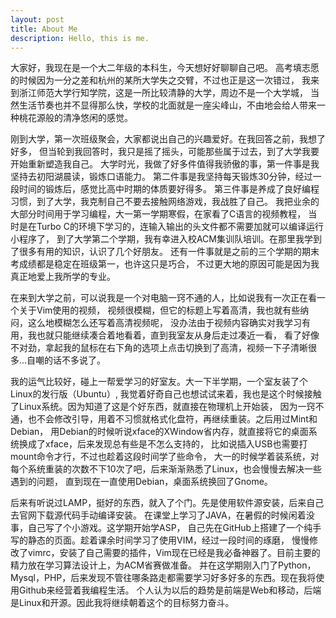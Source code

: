 ```yaml
---
layout: post
title: About Me
description: Hello, this is me.
---
```

大家好，我现在是一个大二年级的本科生，今天想好好聊聊自己吧。
高考填志愿的时候因为一分之差和杭州的某所大学失之交臂，不过也正是这一次错过，
我来到浙江师范大学行知学院，这是一所比较清静的大学，周边不是一个大学城，
当然生活节奏也并不显得那么快，学校的北面就是一座尖峰山，不由地会给人带来一种桃花源般的清净悠闲的感觉。

刚到大学，第一次班级聚会，大家都说出自己的兴趣爱好。在我回答之前，我想了好多，
但当轮到我回答时，我只是摇了摇头，可能那些属于过去，到了大学我要开始重新塑造我自己。
大学时光，我做了好多件值得我骄傲的事，第一件事是我坚持去初阳湖晨读，锻炼口语能力。
第二件事是我坚持每天锻炼30分钟，经过一段时间的锻炼后，感觉比高中时期的体质要好得多。
第三件事是养成了良好编程习惯，到了大学，我克制自己不要去接触网络游戏，我战胜了自己。
我把业余的大部分时间用于学习编程，大一第一学期寒假，在家看了C语言的视频教程，
当时是在Turbo C的环境下学习的，连输入输出的头文件都不需要加就可以编译运行小程序了，
到了大学第二个学期，我有幸进入校ACM集训队培训。在那里我学到了很多有用的知识，认识了几个好朋友。
还有一件事就是之前的三个学期的期末考成绩都是稳定在班级第一，也许这只是巧合，
不过更大地的原因可能是因为我真正地爱上我所学的专业。


在来到大学之前，可以说我是一个对电脑一窍不通的人，比如说我有一次正在看一个关于Vim使用的视频，
视频很模糊，但它的标题上写着高清，我也就有些纳闷，这么地模糊怎么还写着高清视频呢，
没办法由于视频内容确实对我学习有用，我也就只能继续凑合着地看着，直到我室友从身后走过凑近一看，
看了好像不对劲，拿起我的鼠标在右下角的选项上点击切换到了高清，视频一下子清晰很多...自嘲的话不多说了。

我的运气比较好，碰上一帮爱学习的好室友。大一下半学期，一个室友装了个Linux的发行版（Ubuntu）,
我觉着好奇自己也想试试来着，我也是这个时候接触了Linux系统。因为知道了这是个好东西，就直接在物理机上开始装，
因为一窍不通，也不会修改引导，用着不习惯就格式化盘符，再继续重装。之后用过Mint和Debian，
用Debian的时候听说xface的XWindow省内存，就直接将它的桌面系统换成了xface，后来发现总有些是不怎么支持的，
比如说插入USB也需要打mount命令才行，不过也趁着这段时间学了些命令，
大一的时候学着装系统，对每个系统重装的次数不下10次了吧，后来渐渐熟悉了Linux，也会慢慢去解决一些遇到的问题，
直到现在一直使用Debian，桌面系统换回了Gnome。

后来有听说过LAMP，挺好的东西，就入了个门。先是使用软件源安装，后来自己去官网下载源代码手动编译安装。
在课堂上学习了JAVA，在暑假的时候闲着没事，自己写了个小游戏。这学期开始学ASP，
自己先在GitHub上搭建了一个纯手写的静态的页面。趁着课余时间学习了使用VIM，经过一段时间的琢磨，
慢慢修改了vimrc，安装了自己需要的插件，Vim现在已经是我必备神器了。目前主要的精力放在学习算法设计上，为ACM省赛做准备。
并在这学期刚入门了Python，Mysql，PHP，后来发现不管往哪条路走都需要学习好多好多的东西。现在我将使用Github来经营着我编程生活。
个人认为以后的趋势是前端是Web和移动，后端是Linux和开源。因此我将继续朝着这个的目标努力奋斗。


